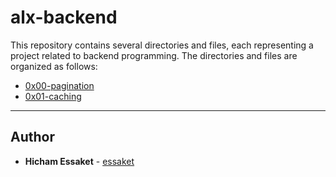 # alx-backend

This repository contains several directories and files, each representing a project  related to backend programming.
The directories and files are organized as follows:

- [0x00-pagination](https://github.com/essaket/alx-backend/tree/main/0x00-pagination)
- [0x01-caching](https://github.com/essaket/alx-backend/tree/main/0x01-caching)
  

---


## Author
* **Hicham Essaket** - [essaket](https://github.com/essaket)
